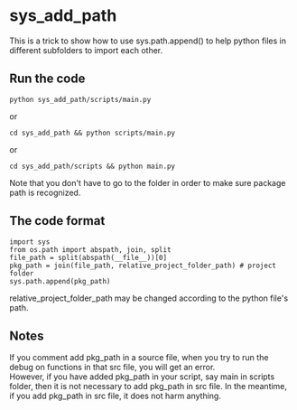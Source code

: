 # sys_add_path
This is a trick to show how to use sys.path.append() to help python files in different subfolders to import each other.

## Run the code
```
python sys_add_path/scripts/main.py
```
or
```
cd sys_add_path && python scripts/main.py
```
or
```
cd sys_add_path/scripts && python main.py
```
Note that you don't have to go to the folder in order to make sure package path is recognized.


## The code format
```
import sys
from os.path import abspath, join, split
file_path = split(abspath(__file__))[0]
pkg_path = join(file_path, relative_project_folder_path) # project folder
sys.path.append(pkg_path)
```
relative_project_folder_path may be changed according to the python file's path.

## Notes
If you comment add pkg_path in a source file, when you try to run
the debug on functions in that src file, you will get an error. <br/>
However, if you have added pkg_path in your script, say main in scripts folder, then
it is not necessary to add pkg_path in src file. In the meantime, if you add pkg_path in src file, it does not harm anything.